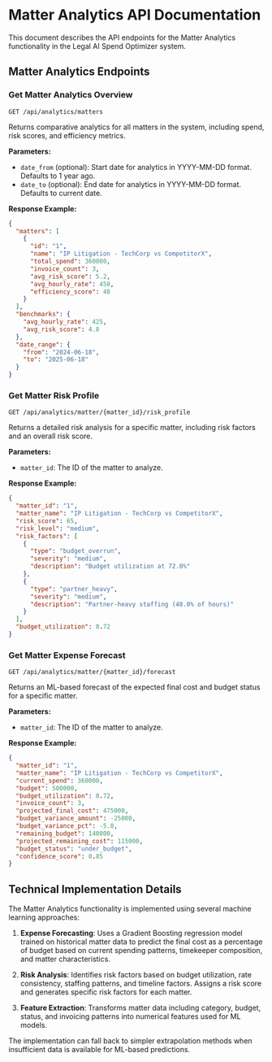 # Matter Analytics API Documentation

This document describes the API endpoints for the Matter Analytics functionality in the Legal AI Spend Optimizer system.

## Matter Analytics Endpoints

### Get Matter Analytics Overview

`GET /api/analytics/matters`

Returns comparative analytics for all matters in the system, including spend, risk scores, and efficiency metrics.

**Parameters:**

- `date_from` (optional): Start date for analytics in YYYY-MM-DD format. Defaults to 1 year ago.
- `date_to` (optional): End date for analytics in YYYY-MM-DD format. Defaults to current date.

**Response Example:**

```json
{
  "matters": [
    {
      "id": "1",
      "name": "IP Litigation - TechCorp vs CompetitorX",
      "total_spend": 360000,
      "invoice_count": 3,
      "avg_risk_score": 5.2,
      "avg_hourly_rate": 450,
      "efficiency_score": 48
    }
  ],
  "benchmarks": {
    "avg_hourly_rate": 425,
    "avg_risk_score": 4.8
  },
  "date_range": {
    "from": "2024-06-18",
    "to": "2025-06-18"
  }
}
```

### Get Matter Risk Profile

`GET /api/analytics/matter/{matter_id}/risk_profile`

Returns a detailed risk analysis for a specific matter, including risk factors and an overall risk score.

**Parameters:**

- `matter_id`: The ID of the matter to analyze.

**Response Example:**

```json
{
  "matter_id": "1",
  "matter_name": "IP Litigation - TechCorp vs CompetitorX",
  "risk_score": 65,
  "risk_level": "medium",
  "risk_factors": [
    {
      "type": "budget_overrun",
      "severity": "medium",
      "description": "Budget utilization at 72.0%"
    },
    {
      "type": "partner_heavy",
      "severity": "medium",
      "description": "Partner-heavy staffing (48.0% of hours)"
    }
  ],
  "budget_utilization": 0.72
}
```

### Get Matter Expense Forecast

`GET /api/analytics/matter/{matter_id}/forecast`

Returns an ML-based forecast of the expected final cost and budget status for a specific matter.

**Parameters:**

- `matter_id`: The ID of the matter to analyze.

**Response Example:**

```json
{
  "matter_id": "1",
  "matter_name": "IP Litigation - TechCorp vs CompetitorX",
  "current_spend": 360000,
  "budget": 500000,
  "budget_utilization": 0.72,
  "invoice_count": 3,
  "projected_final_cost": 475000,
  "budget_variance_amount": -25000,
  "budget_variance_pct": -5.0,
  "remaining_budget": 140000,
  "projected_remaining_cost": 115000,
  "budget_status": "under_budget",
  "confidence_score": 0.85
}
```

## Technical Implementation Details

The Matter Analytics functionality is implemented using several machine learning approaches:

1. **Expense Forecasting**: Uses a Gradient Boosting regression model trained on historical matter data to predict the final cost as a percentage of budget based on current spending patterns, timekeeper composition, and matter characteristics.

2. **Risk Analysis**: Identifies risk factors based on budget utilization, rate consistency, staffing patterns, and timeline factors. Assigns a risk score and generates specific risk factors for each matter.

3. **Feature Extraction**: Transforms matter data including category, budget, status, and invoicing patterns into numerical features used for ML models.

The implementation can fall back to simpler extrapolation methods when insufficient data is available for ML-based predictions.
